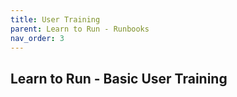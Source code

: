 ```yaml
---
title: User Training
parent: Learn to Run - Runbooks
nav_order: 3
---
```


## Learn to Run - Basic User Training
